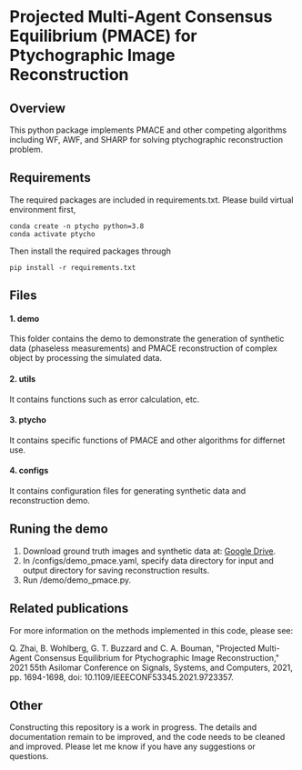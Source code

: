 # Projected Multi-Agent Consensus Equilibrium (PMACE) for Ptychographic Image Reconstruction

## Overview
This python package implements PMACE and other competing algorithms including WF, AWF, and SHARP for solving ptychographic 
reconstruction problem. 

## Requirements
The required packages are included in requirements.txt. Please build virtual environment first,
```console
conda create -n ptycho python=3.8
conda activate ptycho
```
Then install the required packages through
```console
pip install -r requirements.txt
```

## Files
#### 1. demo <br/>
This folder contains the demo to demonstrate the generation of synthetic data (phaseless measurements) and 
PMACE reconstruction of complex object by processing the simulated data.
#### 2. utils <br/>
It contains functions such as error calculation, etc. 
#### 3. ptycho <br/>
It contains specific functions of PMACE and other algorithms for differnet use. 
#### 4. configs <br/>
It contains configuration files for generating synthetic data and reconstruction demo.


## Runing the demo
1. Download ground truth images and synthetic data at: [Google Drive](https://drive.google.com/drive/folders/1feA5LdkEjVJhqhyFRu7ErgqwKa9Nbkxp?usp=sharing).
2. In /configs/demo_pmace.yaml, specify data directory for input and output directory for saving reconstruction results.
3. Run /demo/demo_pmace.py.

## Related publications
For more information on the methods implemented in this code, please see:

Q. Zhai, B. Wohlberg, G. T. Buzzard and C. A. Bouman, "Projected Multi-Agent Consensus Equilibrium for Ptychographic Image Reconstruction," 2021 55th Asilomar Conference on Signals, Systems, and Computers, 2021, pp. 1694-1698, doi: 10.1109/IEEECONF53345.2021.9723357.

## Other
Constructing this repository is a work in progress. The details and documentation remain to be improved, and the code needs to be cleaned and improved. Please let me know if you have any suggestions or questions.

